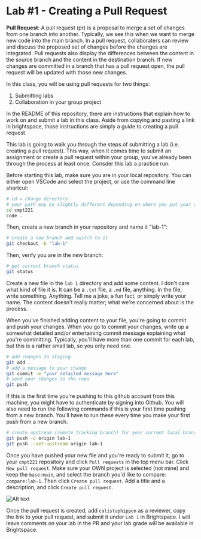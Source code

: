 # Lab #1 - Creating a Pull Request

**Pull Request**: A pull request (pr) is a proposal to merge a set of changes from one branch into another. Typically, we see this when we want to merge new code into the main branch. In a pull request, collaboraters can review and discuss the proposed set of changes before the changes are integrated. Pull requests also display the differences between the content in the source branch and the content in the destination branch. If new changes are committed in a branch that has a pull request open, the pull request will be updated with those new changes.

In this class, you will be using pull requests for two things:  
1. Submitting labs
2. Collaboration in your group project

In the README of this repository, there are instructions that explain how to work on and submit a lab in this class. Aside from copying and pasting a link in brightspace, those instructions are simply a guide to creating a pull request. 

This lab is going to walk you through the steps of submitting a lab (i.e. creating a pull request). This way, when it comes time to submit an assignment or create a pull request within your group, you've already been through the process at least once. Consder this lab a practice run.

Before starting this lab, make sure you are in your local repository. You can either open VSCode and select the project, or use the command line shortcut:
```bash
# cd = change directory
# your path may be slightly different depending on where you put your code
cd cmpt221
code .
```

Then, create a new branch in your repository and name it "lab-1":
```bash
# create a new branch and switch to it
git checkout -b "lab-1"
```

Then, verify you are in the new branch:
```bash
# get current branch status
git status
```

Create a new file in the `lab 1` directory and add some content. I don't care what kind of file it is. It can be a `.txt` file, a `.md` file, anything. In the file, write something. Anything. Tell me a joke, a fun fact, or simply write your name. The content doesn't really matter; what we're concerned about is the process. 

When you've finished adding content to your file, you're going to commit and push your changes. When you go to commit your changes, write up a somewhat detailed and/or entertaining commit message explaining what you're committing. Typically, you'll have more than one commit for each lab, but this is a rather small lab, so you only need one.

```bash
# add changes to staging
git add . 
# add a message to your change
git commit -m "your detailed message here"
# send your changes to the repo
git push
 ```

If this is the first time you're pushing to this github account from this machine, you might have to authenticate by signing into Github. You will also need to run the following commands if this is your first time pushing from a new branch. You'll have to run these every time you make your first push from a new branch.  

```bash
# create upstream (remote tracking branch) for your current local branch
git push -u origin lab-1
git push --set-upstream origin lab-1

```

Once you have pushed your new file and you're ready to submit it, go to your `cmpt221` repository and click `Pull requests` in the top menu bar. Click `New pull request`. Make sure your OWN project is selected (not mine) and keep the `base:main`, and select the branch you'd like to compare: `compare:lab-1`. Then click `Create pull request`. Add a title and a description, and click `Create pull request`. 

![Alt text](pr.png)


Once the pull request is created, add `calistaphippen` as a reviewer, copy the link to your pull request, and submit it under `Lab 1` in Brightspace. I will leave comments on your lab in the PR and your lab grade will be available in Brightspace.